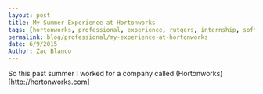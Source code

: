 ```yaml
---
layout: post
title: My Summer Experience at Hortonworks
tags: [hortonworks, professional, experience, rutgers, internship, software, engineering, software engineer, ]
permalink: blog/professional/my-experience-at-hortonworks
date: 6/9/2015
Author: Zac Blanco
---
```


So this past summer I worked for a company called (Hortonworks)[http://hortonworks.com]